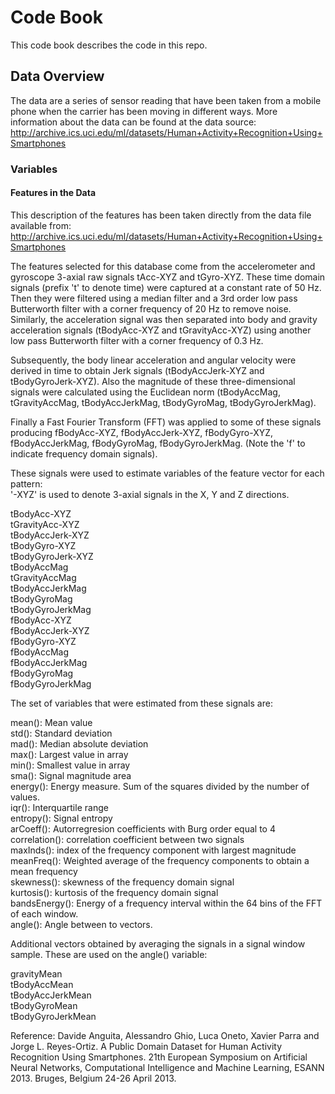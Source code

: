 # Code Book
This code book describes the code in this repo.

## Data Overview
The data are a series of sensor reading that have been taken from a mobile phone when the carrier has been moving in different ways.
More information about the data can be found at the data source: http://archive.ics.uci.edu/ml/datasets/Human+Activity+Recognition+Using+Smartphones

### Variables 

#### Features in the Data
This description of the features has been taken directly from the data file available from: http://archive.ics.uci.edu/ml/datasets/Human+Activity+Recognition+Using+Smartphones

The features selected for this database come from the accelerometer and gyroscope 3-axial raw signals tAcc-XYZ and tGyro-XYZ. These time domain signals (prefix 't' to denote time) were captured at a constant rate of 50 Hz. Then they were filtered using a median filter and a 3rd order low pass Butterworth filter with a corner frequency of 20 Hz to remove noise. Similarly, the acceleration signal was then separated into body and gravity acceleration signals (tBodyAcc-XYZ and tGravityAcc-XYZ) using another low pass Butterworth filter with a corner frequency of 0.3 Hz. 

Subsequently, the body linear acceleration and angular velocity were derived in time to obtain Jerk signals (tBodyAccJerk-XYZ and tBodyGyroJerk-XYZ). Also the magnitude of these three-dimensional signals were calculated using the Euclidean norm (tBodyAccMag, tGravityAccMag, tBodyAccJerkMag, tBodyGyroMag, tBodyGyroJerkMag). 

Finally a Fast Fourier Transform (FFT) was applied to some of these signals producing fBodyAcc-XYZ, fBodyAccJerk-XYZ, fBodyGyro-XYZ, fBodyAccJerkMag, fBodyGyroMag, fBodyGyroJerkMag. (Note the 'f' to indicate frequency domain signals). 

These signals were used to estimate variables of the feature vector for each pattern:  
'-XYZ' is used to denote 3-axial signals in the X, Y and Z directions.

tBodyAcc-XYZ <br />
tGravityAcc-XYZ <br />
tBodyAccJerk-XYZ <br />
tBodyGyro-XYZ <br />
tBodyGyroJerk-XYZ <br />
tBodyAccMag <br />
tGravityAccMag <br />
tBodyAccJerkMag <br />
tBodyGyroMag <br />
tBodyGyroJerkMag <br />
fBodyAcc-XYZ <br />
fBodyAccJerk-XYZ <br />
fBodyGyro-XYZ <br />
fBodyAccMag <br />
fBodyAccJerkMag <br />
fBodyGyroMag <br />
fBodyGyroJerkMag <br />

The set of variables that were estimated from these signals are: 

mean(): Mean value <br />
std(): Standard deviation <br />
mad(): Median absolute deviation  <br />
max(): Largest value in array <br />
min(): Smallest value in array <br />
sma(): Signal magnitude area <br />
energy(): Energy measure. Sum of the squares divided by the number of values.  <br />
iqr(): Interquartile range  <br />
entropy(): Signal entropy <br />
arCoeff(): Autorregresion coefficients with Burg order equal to 4 <br />
correlation(): correlation coefficient between two signals <br />
maxInds(): index of the frequency component with largest magnitude <br />
meanFreq(): Weighted average of the frequency components to obtain a mean frequency <br />
skewness(): skewness of the frequency domain signal  <br />
kurtosis(): kurtosis of the frequency domain signal  <br />
bandsEnergy(): Energy of a frequency interval within the 64 bins of the FFT of each window. <br />
angle(): Angle between to vectors. <br />

Additional vectors obtained by averaging the signals in a signal window sample. These are used on the angle() variable:

gravityMean <br />
tBodyAccMean <br />
tBodyAccJerkMean <br />
tBodyGyroMean <br />
tBodyGyroJerkMean <br />

Reference: Davide Anguita, Alessandro Ghio, Luca Oneto, Xavier Parra and Jorge L. Reyes-Ortiz. A Public Domain Dataset for Human Activity Recognition Using Smartphones. 21th European Symposium on Artificial Neural Networks, Computational Intelligence and Machine Learning, ESANN 2013. Bruges, Belgium 24-26 April 2013.

